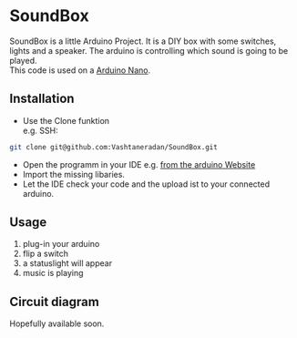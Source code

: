 # SoundBox

SoundBox is a little Arduino Project. It is a DIY box with some switches, lights and a speaker.
The arduino is controlling which sound is going to be played.  
This code is used on a [Arduino Nano](https://store.arduino.cc/arduino-nano).

## Installation

* Use the Clone funktion  
e.g. SSH:
```bash
git clone git@github.com:Vashtaneradan/SoundBox.git
```
* Open the programm in your IDE e.g. [from the arduino Website](https://www.arduino.cc/en/software)  
* Import the missing libaries.  
* Let the IDE check your code and the upload ist to your connected arduino. 

## Usage

1. plug-in your arduino
2. flip a switch
3. a statuslight will appear
4. music is playing

## Circuit diagram
Hopefully available soon.